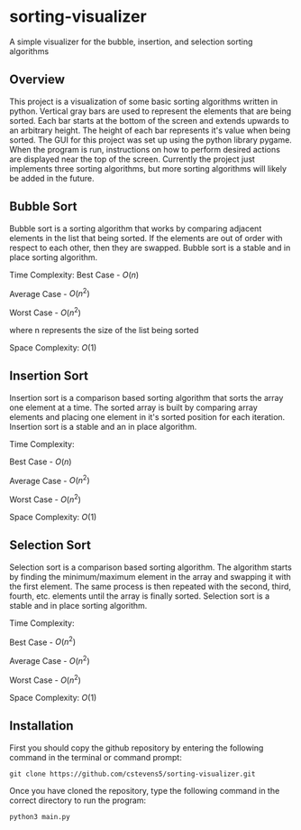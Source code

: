 # sorting-visualizer

A simple visualizer for the bubble, insertion, and selection sorting algorithms

## Overview

This project is a visualization of some basic sorting algorithms written in python. Vertical gray bars are used to represent the elements that are being sorted. Each bar starts at the bottom of the screen and extends upwards to an arbitrary height. The height of each bar represents it's value when being sorted. The GUI for this project was set up using the python library pygame. When the program is run, instructions on how to perform desired actions are displayed near the top of the screen. Currently the project just implements three sorting algorithms, but more sorting algorithms will likely be added in the future.

## Bubble Sort

Bubble sort is a sorting algorithm that works by comparing adjacent elements in the list that being sorted. If the elements are out of order with respect to each other, then they are swapped. Bubble sort is a stable and in place sorting algorithm.

Time Complexity:
Best Case - $O(n)$

Average Case - $O(n^2)$

Worst Case - $O(n^2)$

where n represents the size of the list being sorted

Space Complexity:
$O(1)$

## Insertion Sort

Insertion sort is a comparison based sorting algorithm that sorts the array one element at a time. The sorted array is built by comparing array elements and placing one element in it's sorted position for each iteration. Insertion sort is a stable and an in place algorithm.

Time Complexity:

Best Case - $O(n)$

Average Case - $O(n^2)$

Worst Case - $O(n^2)$

Space Complexity:
$O(1)$

## Selection Sort

Selection sort is a comparison based sorting algorithm. The algorithm starts by finding the minimum/maximum element in the array and swapping it with the first element. The same process is then repeated with the second, third, fourth, etc. elements until the array is finally sorted. Selection sort is a stable and in place sorting algorithm.

Time Complexity:

Best Case - $O(n^2)$

Average Case - $O(n^2)$

Worst Case - $O(n^2)$

Space Complexity:
$O(1)$

## Installation

First you should copy the github repository by entering the following command in the terminal or command prompt:

```
git clone https://github.com/cstevens5/sorting-visualizer.git
```

Once you have cloned the repository, type the following command in the correct directory to run the program:

```
python3 main.py
```

